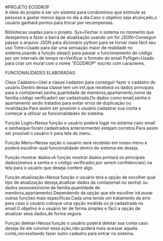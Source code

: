 #PROJETO ECODROP  
A ideia do projeto é ser um sistema para condomínios que estimule as pessoas a gastar menos água no dia a dia.Caso o objetivo seja alcançado,o usuário ganhará pontos para trocar por recompensas.

Bibliotecas usadas para o projeto.
Sys=Fechar o sistema no momento que desejarmos e fazer a barra de atualização usando um for
JSON=Conseguir passar o arquivo JSON para dicionário python para se tornar mais fácil seu uso
Time=Usado para dar uma  sensação maior de realidade no sistema,usando a função sleep() para pausar o funcionamento do código por um intervalo de tempo
re=Verificar o formato do email
Pyfliget=Usado para criar um mural com o nome "ECODROP" escrito com caracteres.

FUNCIONALIDADES ELABORADAS:

Class Cadastro=Usei a classe cadastro para conseguir fazer o cadastro do usuário.Dentro dessa classe tem um init,que receberá os dados principais para a conta(email,senha,quantidade de membros,apartamento,nome da família,código verificador) ser cadastrada.Os dados como email,senha e apartamento serão tratados para evitar erros de duplicação ou invalidação.Para assim ser possível o usuário cadastrar sua conta e começar a utilizar as funcionalidades do sistema.

Função Login=Nessa função o usuário poderá logar no sistema caso email e senha(que foram cadastrados anteriormente) estejam corretos.Para assim ser possível o usuário ir para tela de menu.

Função Menu=Nessa opção o usuário será recebido em nosso menu e poderá escolher qual funcionalidade dentro do sistema ele deseja.

Função mostrar dados=A função mostrar dados printará os principais dados(menos a senha e o código verificador,por serem confidenciais) na tela para o usuário que deseja conferir algo.

Função atualização=Nessa função o usuário terá a opção de escolher qual tipo de atualização deseja,atualizar dados da conta(email ou senha) ou dados pessoais(nome da família,quantidade de membros,apartamento).Dependendo da opção que ele escolher irá puxar outras funções mais específicas.Cada uma tendo um tratamento de erro para caso o usuário coloque uma opção inválida ou já cadastrada no email.O objetivo é o usuário ter de forma simples e fácil a opção de atualizar seus dados,de forma segura.

Função deletar=Nessa função o usuário poderá deletar sua conta caso deseje.Se ele concluir essa ação,não poderá mais acessar aquela conta,necessitando fazer outro cadastro para entrar no sistema.






